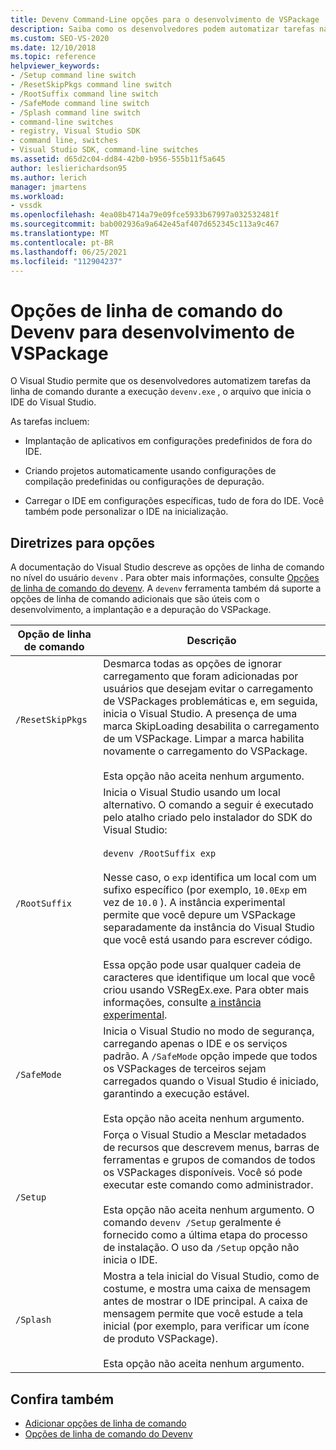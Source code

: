 ```yaml
---
title: Devenv Command-Line opções para o desenvolvimento de VSPackage | Microsoft Docs
description: Saiba como os desenvolvedores podem automatizar tarefas na linha de comando ao executar devenv.exe, o arquivo que inicia o IDE do Visual Studio.
ms.custom: SEO-VS-2020
ms.date: 12/10/2018
ms.topic: reference
helpviewer_keywords:
- /Setup command line switch
- /ResetSkipPkgs command line switch
- /RootSuffix command line switch
- /SafeMode command line switch
- /Splash command line switch
- command-line switches
- registry, Visual Studio SDK
- command line, switches
- Visual Studio SDK, command-line switches
ms.assetid: d65d2c04-dd84-42b0-b956-555b11f5a645
author: leslierichardson95
ms.author: lerich
manager: jmartens
ms.workload:
- vssdk
ms.openlocfilehash: 4ea08b4714a79e09fce5933b67997a032532481f
ms.sourcegitcommit: bab002936a9a642e45af407d652345c113a9c467
ms.translationtype: MT
ms.contentlocale: pt-BR
ms.lasthandoff: 06/25/2021
ms.locfileid: "112904237"
---
```

# <a name="devenv-command-line-switches-for-vspackage-development"></a>Opções de linha de comando do Devenv para desenvolvimento de VSPackage

O Visual Studio permite que os desenvolvedores automatizem tarefas da linha de comando durante a execução `devenv.exe` , o arquivo que inicia o IDE do Visual Studio.

 As tarefas incluem:

- Implantação de aplicativos em configurações predefinidos de fora do IDE.

- Criando projetos automaticamente usando configurações de compilação predefinidas ou configurações de depuração.

- Carregar o IDE em configurações específicas, tudo de fora do IDE. Você também pode personalizar o IDE na inicialização.

## <a name="guidelines-for-switches"></a>Diretrizes para opções

A documentação do Visual Studio descreve as opções de linha de comando no nível do usuário `devenv` . Para obter mais informações, consulte [Opções de linha de comando do devenv](../ide/reference/devenv-command-line-switches.md). A `devenv` ferramenta também dá suporte a opções de linha de comando adicionais que são úteis com o desenvolvimento, a implantação e a depuração do VSPackage.

| Opção de linha de comando | Descrição |
|---------------------| - |
| `/ResetSkipPkgs` | Desmarca todas as opções de ignorar carregamento que foram adicionadas por usuários que desejam evitar o carregamento de VSPackages problemáticas e, em seguida, inicia o Visual Studio. A presença de uma marca SkipLoading desabilita o carregamento de um VSPackage. Limpar a marca habilita novamente o carregamento do VSPackage.<br /><br /> Esta opção não aceita nenhum argumento. |
| `/RootSuffix` | Inicia o Visual Studio usando um local alternativo. O comando a seguir é executado pelo atalho criado pelo instalador do SDK do Visual Studio:<br /><br /> `devenv /RootSuffix exp`<br /><br /> Nesse caso, o `exp` identifica um local com um sufixo específico (por exemplo, `10.0Exp` em vez de `10.0` ). A instância experimental permite que você depure um VSPackage separadamente da instância do Visual Studio que você está usando para escrever código.<br /><br /> Essa opção pode usar qualquer cadeia de caracteres que identifique um local que você criou usando VSRegEx.exe. Para obter mais informações, consulte [a instância experimental](../extensibility/the-experimental-instance.md). |
| `/SafeMode` | Inicia o Visual Studio no modo de segurança, carregando apenas o IDE e os serviços padrão. A `/SafeMode` opção impede que todos os VSPackages de terceiros sejam carregados quando o Visual Studio é iniciado, garantindo a execução estável.<br /><br /> Esta opção não aceita nenhum argumento. |
| `/Setup` | Força o Visual Studio a Mesclar metadados de recursos que descrevem menus, barras de ferramentas e grupos de comandos de todos os VSPackages disponíveis. Você só pode executar este comando como administrador. <br /><br /> Esta opção não aceita nenhum argumento. O comando `devenv /Setup` geralmente é fornecido como a última etapa do processo de instalação. O uso da `/Setup` opção não inicia o IDE.|
| `/Splash` | Mostra a tela inicial do Visual Studio, como de costume, e mostra uma caixa de mensagem antes de mostrar o IDE principal. A caixa de mensagem permite que você estude a tela inicial (por exemplo, para verificar um ícone de produto VSPackage).<br /><br /> Esta opção não aceita nenhum argumento. |

## <a name="see-also"></a>Confira também

- [Adicionar opções de linha de comando](../extensibility/adding-command-line-switches.md)
- [Opções de linha de comando do Devenv](../ide/reference/devenv-command-line-switches.md)
